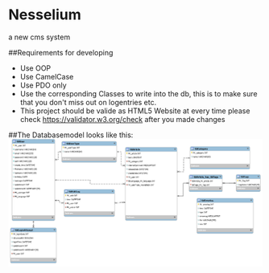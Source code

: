 # Nesselium
a new cms system

##Requirements for developing
* Use OOP
* Use CamelCase
* Use PDO only
* Use the corresponding Classes to write into the db, this is to make sure that you don't miss out on logentries etc.
* This project should be valide as HTML5 Website at every time please check https://validator.w3.org/check after you made changes

##The Databasemodel looks like this:
![Alt text](/Organisational/Database/database.png?raw=true "Databasemodel")

